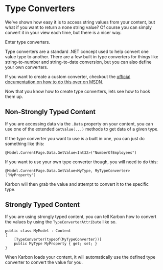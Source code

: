 # Type Converters
We've shown how easy it is to access string values from your content, but what if you want to return a none string value? Of course you can simply convert it in your view each time, but there is a nicer way.

Enter type converters.

Type converters are a standard .NET concept used to help convert one value type to another. There are a few built in type converters for things like string-to-number and string-to-date conversion, but you can also define your own converters.

If you want to create a custom converter, checkout the [official documentation on how to do this over on MSDN](http://msdn.microsoft.com/en-us/library/ayybcxe5.aspx).

Now that you know how to create type converters, lets see how to hook them up.

## Non-Strongly Typed Content
If you are accessing data via the `.Data` property on your content, you can use one of the extended `GetValue(...)` methods to get data of a given type.

If the type converter you want to use is a built in one, you can just do something like this:

	@Model.CurrentPage.Data.GetValue<Int32>("NumberOfEmployees")

If you want to use your own type converter though, you will need to do this:

	@Model.CurrentPage.Data.GetValue<MyType, MyTypeConverter>("MyProperty")

Karbon will then grab the value and attempt to convert it to the specific type.


## Strongly Typed Content
If you are using strongly typed content, you can tell Karbon how to convert the values by using the `TypeConverterAttribute` like so.

	public class MyModel : Content
	{
		[TypeConverter(typeof(MyTypeConverter))]
		public MyType MyProperty { get; set; }
	}

When Karbon loads your content, it will automatically use the defined type converter to convert the value for you.